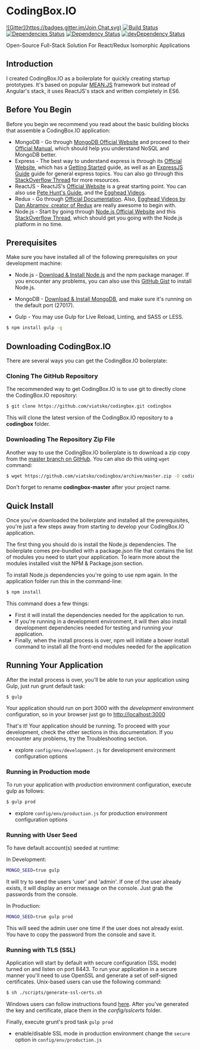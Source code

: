 # CodingBox.IO
[![Gitter](https://badges.gitter.im/Join Chat.svg)](https://gitter.im/viatsko/codingbox?utm_source=badge&utm_medium=badge&utm_campaign=pr-badge&utm_content=badge)
[![Build Status](https://travis-ci.org/viatsko/codingbox.svg?branch=master)](https://travis-ci.org/viatsko/codingbox)
[![Dependencies Status](https://david-dm.org/viatsko/codingbox.svg)](https://david-dm.org/viatsko/codingbox)
[![Dependency Status](https://david-dm.org/viatsko/codingbox.svg?style=flat-square)](https://david-dm.org/viatsko/codingbox)
[![devDependency Status](https://david-dm.org/viatsko/codingbox/dev-status.svg?style=flat-square)](https://david-dm.org/viatsko/codingbox#info=devDependencies)

Open-Source Full-Stack Solution For React/Redux Isomorphic Applications

## Introduction
I created CodingBox.IO as a boilerplate for quickly creating startup prototypes. It's based on popular [MEAN.JS](http://meanjs.org/) framework but instead of Angular's stack, it uses ReactJS's stack and written completely in ES6.

## Before You Begin
Before you begin we recommend you read about the basic building blocks that assemble a CodingBox.IO application:

* MongoDB - Go through [MongoDB Official Website](http://mongodb.org/) and proceed to their [Official Manual](http://docs.mongodb.org/manual/), which should help you understand NoSQL and MongoDB better.
* Express - The best way to understand express is through its [Official Website](http://expressjs.com/), which has a [Getting Started](http://expressjs.com/starter/installing.html) guide, as well as an [ExpressJS Guide](http://expressjs.com/guide/error-handling.html) guide for general express topics. You can also go through this [StackOverflow Thread](http://stackoverflow.com/questions/8144214/learning-express-for-node-js) for more resources.
* ReactJS - ReactJS's [Official Website](http://facebook.github.io/react/) is a great starting point. You can also use [Pete Hunt's Guide](https://github.com/petehunt/react-howto), and the [Egghead Videos](https://egghead.io/).
* Redux - Go through [Official Documentation](http://redux.js.org/). Also, [Egghead Videos by Dan Abramov, creator of Redux](https://egghead.io/series/getting-started-with-redux) are really awesome to begin with.
* Node.js - Start by going through [Node.js Official Website](http://nodejs.org/) and this [StackOverflow Thread](http://stackoverflow.com/questions/2353818/how-do-i-get-started-with-node-js), which should get you going with the Node.js platform in no time.

## Prerequisites
Make sure you have installed all of the following prerequisites on your development machine:

* Node.js - [Download & Install Node.js](https://nodejs.org/en/download/) and the npm package manager. If you encounter any problems, you can also use this [GitHub Gist](https://gist.github.com/isaacs/579814) to install Node.js.
* MongoDB - [Download & Install MongoDB](http://www.mongodb.org/downloads), and make sure it's running on the default port (27017).

* Gulp - You may use Gulp for Live Reload, Linting, and SASS or LESS.

```bash
$ npm install gulp -g
```

## Downloading CodingBox.IO
There are several ways you can get the CodingBox.IO boilerplate:

### Cloning The GitHub Repository
The recommended way to get CodingBox.IO is to use git to directly clone the CodingBox.IO repository:

```bash
$ git clone https://github.com/viatsko/codingbox.git codingbox
```

This will clone the latest version of the CodingBox.IO repository to a **codingbox** folder.

### Downloading The Repository Zip File
Another way to use the CodingBox.IO boilerplate is to download a zip copy from the [master branch on GitHub](https://github.com/viatsko/codingbox/archive/master.zip). You can also do this using `wget` command:

```bash
$ wget https://github.com/viatsko/codingbox/archive/master.zip -O codingbox.zip; unzip codingbox.zip; rm codingbox.zip
```

Don't forget to rename **codingbox-master** after your project name.

## Quick Install
Once you've downloaded the boilerplate and installed all the prerequisites, you're just a few steps away from starting to develop your CodingBox.IO application.

The first thing you should do is install the Node.js dependencies. The boilerplate comes pre-bundled with a package.json file that contains the list of modules you need to start your application. To learn more about the modules installed visit the NPM & Package.json section.

To install Node.js dependencies you're going to use npm again. In the application folder run this in the command-line:

```bash
$ npm install
```

This command does a few things:
* First it will install the dependencies needed for the application to run.
* If you're running in a development environment, it will then also install development dependencies needed for testing and running your application.
* Finally, when the install process is over, npm will initiate a bower install command to install all the front-end modules needed for the application

## Running Your Application
After the install process is over, you'll be able to run your application using Gulp, just run grunt default task:

```
$ gulp
```

Your application should run on port 3000 with the *development* environment configuration, so in your browser just go to [http://localhost:3000](http://localhost:3000)

That's it! Your application should be running. To proceed with your development, check the other sections in this documentation.
If you encounter any problems, try the Troubleshooting section.

* explore `config/env/development.js` for development environment configuration options

### Running in Production mode
To run your application with *production* environment configuration, execute gulp as follows:

```bash
$ gulp prod
```

* explore `config/env/production.js` for production environment configuration options

### Running with User Seed
To have default account(s) seeded at runtime:

In Development:
```bash
MONGO_SEED=true gulp
```
It will try to seed the users 'user' and 'admin'. If one of the user already exists, it will display an error message on the console. Just grab the passwords from the console.

In Production:
```bash
MONGO_SEED=true gulp prod
```
This will seed the admin user one time if the user does not already exist. You have to copy the password from the console and save it.

### Running with TLS (SSL)
Application will start by default with secure configuration (SSL mode) turned on and listen on port 8443.
To run your application in a secure manner you'll need to use OpenSSL and generate a set of self-signed certificates. Unix-based users can use the following command:

```bash
$ sh ./scripts/generate-ssl-certs.sh
```

Windows users can follow instructions found [here](http://www.websense.com/support/article/kbarticle/How-to-use-OpenSSL-and-Microsoft-Certification-Authority).
After you've generated the key and certificate, place them in the *config/sslcerts* folder.

Finally, execute grunt's prod task `gulp prod`
* enable/disable SSL mode in production environment change the `secure` option in `config/env/production.js`
